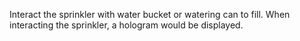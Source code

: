 
Interact the sprinkler with water bucket or watering can to fill.
When interacting the sprinkler, a hologram would be displayed.

